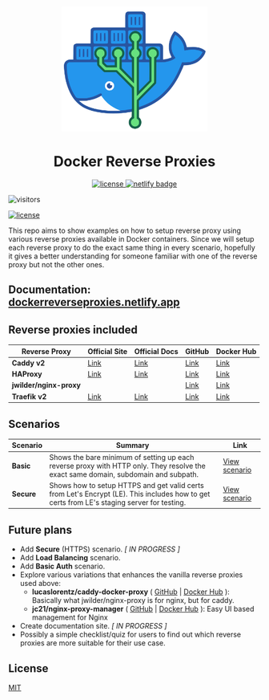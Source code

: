<p align="center">
  <a href="https://dockerreverseproxies.netlify.app/" target="_blank">
    <img width="auto" height="250" src="https://raw.githubusercontent.com/azrikahar/docker-reverse-proxies/master/docs/.vuepress/public/logo.svg" alt="logo">
  </a>
  <h1 align="center">Docker Reverse Proxies</h1>
</p>

<p align="center">
  <a href="https://dockerreverseproxies.netlify.app/" target="_blank">
    <img src="https://badgen.net/badge/docs/vuepress/green" alt="license">
  </a>
  <a href="https://app.netlify.com/sites/dockerreverseproxies/deploys" target="_blank">
    <img src="https://api.netlify.com/api/v1/badges/1821c63e-48aa-4ea4-ac0e-5150ba9eb2a0/deploy-status" alt="netlify badge">
  </a>
  
  ![visitors](https://visitor-badge.glitch.me/badge?page_id=azrikahar.docker-reverse-proxies)

  <a href="https://github.com/azrikahar/docker-reverse-proxies/blob/master/LICENSE" target="_blank">
    <img src="https://badgen.net/github/license/azrikahar/docker-reverse-proxies" alt="license">
  </a>
</p>

This repo aims to show examples on how to setup reverse proxy using various reverse proxies available in Docker containers. Since we will setup each reverse proxy to do the exact same thing in every scenario, hopefully it gives a better understanding for someone familiar with one of the reverse proxy but not the other ones.

## Documentation: [dockerreverseproxies.netlify.app](https://dockerreverseproxies.netlify.app/)

## Reverse proxies included

| Reverse Proxy           | Official Site        | Official Docs        | GitHub                             | Docker Hub                            |
| ----------------------- | -------------------- | -------------------- | ---------------------------------- | ------------------------------------- |
| **Caddy v2**            | [Link][caddy site]   | [Link][caddy docs]   | [Link][caddy github]               | [Link][caddy dockerhub]               |
| **HAProxy**             | [Link][haproxy site] | [Link][haproxy docs] | [Link][haproxy github]             | [Link][haproxy dockerhub]             |
| **jwilder/nginx-proxy** |                      |                      | [Link][jwilder/nginx-proxy github] | [Link][jwilder/nginx-proxy dockerhub] |
| **Traefik v2**          | [Link][traefik site] | [Link][traefik docs] | [Link][traefik github]             | [Link][traefik dockerhub]             |

<!-- Links used above to keep table clean -->
[caddy site]: https://caddyserver.com/v2
[caddy docs]: https://caddyserver.com/docs
[caddy github]: https://github.com/caddyserver/caddy
[caddy dockerhub]: https://hub.docker.com/_/caddy
[haproxy site]: https://www.haproxy.org
[haproxy docs]: http://cbonte.github.io/haproxy-dconv
[haproxy github]: https://github.com/haproxy/haproxy
[haproxy dockerhub]: https://hub.docker.com/r/lucaslorentz/caddy-docker-proxy
[jwilder/nginx-proxy github]: https://github.com/nginx-proxy/nginx-proxy
[jwilder/nginx-proxy dockerhub]: https://hub.docker.com/r/jwilder/nginx-proxy
[traefik site]: https://containo.us/traefik
[traefik docs]: https://docs.traefik.io
[traefik github]: https://github.com/containous/traefik
[traefik dockerhub]: https://hub.docker.com/_/traefik

## Scenarios

| Scenario   | Summary                                                                                                                                    | Link                      |
| ---------- | ------------------------------------------------------------------------------------------------------------------------------------------ | ------------------------- |
| **Basic**  | Shows the bare minimum of setting up each reverse proxy with HTTP only. They resolve the exact same domain, subdomain and subpath.         | [View scenario][docs-basic] |
| **Secure** | Shows how to setup HTTPS and get valid certs from Let's Encrypt (LE). This includes how to get certs from LE's staging server for testing. | [View scenario][docs-secure] |

<!-- Links to documentation for each scenario in above table -->
[docs-basic]: https://dockerreverseproxies.netlify.app/basic
[docs-secure]: https://dockerreverseproxies.netlify.app/secure

## Future plans

- Add **Secure** (HTTPS) scenario. _[ IN PROGRESS ]_
- Add **Load Balancing** scenario.
- Add **Basic Auth** scenario.
- Explore various variations that enhances the vanilla reverse proxies used above:
  - **lucaslorentz/caddy-docker-proxy** ( [GitHub](https://github.com/lucaslorentz/caddy-docker-proxy) | [Docker Hub](https://hub.docker.com/r/lucaslorentz/caddy-docker-proxy) ): Basically what jwilder/nginx-proxy is for nginx, but for caddy.
  - **jc21/nginx-proxy-manager** ( [GitHub](https://github.com/jc21/nginx-proxy-manager) | [Docker Hub](https://hub.docker.com/r/jc21/nginx-proxy-manager) ): Easy UI based management for Nginx
- Create documentation site. _[ IN PROGRESS ]_
- Possibly a simple checklist/quiz for users to find out which reverse proxies are more suitable for their use case.

## License

[MIT](https://github.com/azrikahar/docker-reverse-proxies/blob/master/LICENSE)